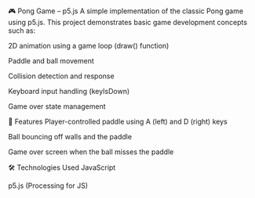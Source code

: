 🎮 Pong Game – p5.js
A simple implementation of the classic Pong game using p5.js.
This project demonstrates basic game development concepts such as:

2D animation using a game loop (draw() function)

Paddle and ball movement

Collision detection and response

Keyboard input handling (keyIsDown)

Game over state management

🚀 Features
Player-controlled paddle using A (left) and D (right) keys

Ball bouncing off walls and the paddle

Game over screen when the ball misses the paddle

🛠 Technologies Used
JavaScript

p5.js (Processing for JS)




